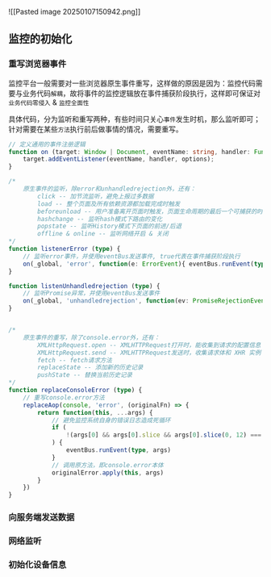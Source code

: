 ![[Pasted image 20250107150942.png]]
## 监控的初始化
### 重写浏览器事件
监控平台一般需要对一些浏览器原生事件重写，这样做的原因是因为：监控代码需要与业务代码`解耦`，故将事件的监控逻辑放在事件捕获阶段执行，这样即可保证对`业务代码零侵入` & `监控全面性`

具体代码，分为监听和重写两种，有些时间只关心`事件`发生时机，那么监听即可；针对需要在某些`方法`执行前后做事情的情况，需要重写。
```ts
// 定义通用的事件注册逻辑
function on (target: Window | Document, eventName: string, handler: Function, options = false) {
	target.addEventListener(eventName, handler, options);
}

/* 
	原生事件的监听，除error和unhandledrejection外，还有：
		click -- 加节流监听，避免上报过多数据
		load -- 整个页面及所有依赖资源都加载完成时触发
		beforeunload -- 用户准备离开页面时触发，页面生命周期的最后一个可捕获的时机
		hashchange -- 监听hash模式下路由的变化
		popstate -- 监听History模式下页面的前进/后退
		offline & online -- 监听网络开启 & 关闭
*/
function listenerError (type) {
	// 监听error事件，并使用eventBus发送事件, true代表在事件捕获阶段执行
	on(_global, 'error', function(e: ErrorEvent){ eventBus.runEvent(type, e) }, true)
}

function listenUnhandledrejection (type) {
	// 监听Promise异常，并使用eventBus发送事件
	on(_global, 'unhandledrejection', function(ev: PromiseRejectionEvent){ eventBus.runEvent(type, ev) }, true)
}


/* 
	原生事件的重写，除了console.error外，还有：
		XMLHttpRequest.open -- XMLHTTPRequest打开时，能收集到请求的配置信息
		XMLHttpRequest.send -- XMLHTTPRequest发送时，收集请求体和 XHR 实例
		fetch -- fetch请求方法
		replaceState -- 添加新的历史记录
		pushState -- 替换当前历史记录
*/
function replaceConsoleError (type) {
	// 重写console.error方法
	replaceAop(console, 'error', (originalFn) => {
		return function(this, ...args) {
			// 避免监控系统自身的错误日志造成死循环
			if (
				!(args[0] && args[0].slice && args[0].slice(0, 12) === '@web-tracing')
			) {
				eventBus.runEvent(type, args)
			}
			// 调用原方法，即console.error本体
			originalError.apply(this, args)
		}
	})
}
```
### 向服务端发送数据
### 网络监听
### 初始化设备信息